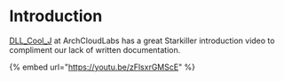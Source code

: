 # Introduction

[DLL\_Cool\_J](https://twitter.com/DLL\_Cool\_J) at ArchCloudLabs has a great Starkiller introduction video to compliment our lack of written documentation.

{% embed url="https://youtu.be/zFlsxrGMScE" %}
